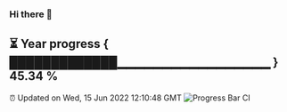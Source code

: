 ### Hi there 👋
⏳ Year progress { █████████████▁▁▁▁▁▁▁▁▁▁▁▁▁▁▁▁▁ } 45.34 %
---
⏰ Updated on Wed, 15 Jun 2022 12:10:48 GMT
![Progress Bar CI](https://github.com/Moyi321/Moyi321/workflows/Progress%20Bar%20CI/badge.svg)
